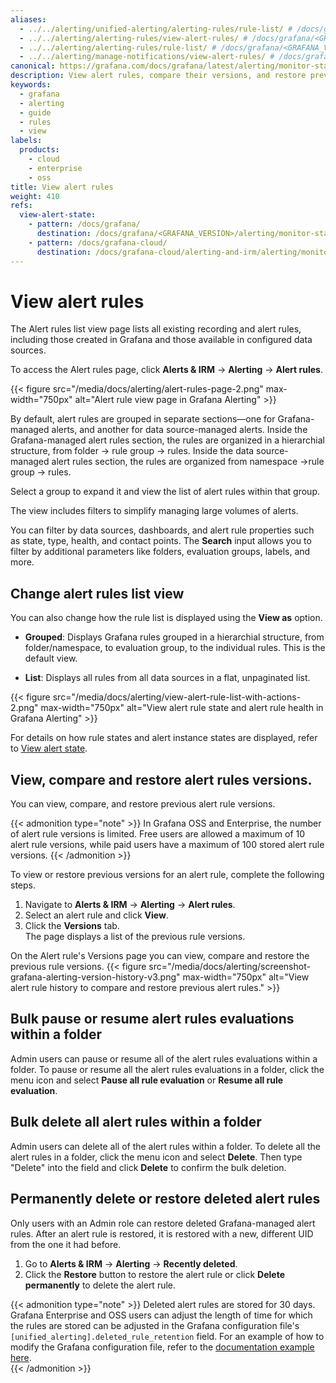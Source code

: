 ```yaml
---
aliases:
  - ../../alerting/unified-alerting/alerting-rules/rule-list/ # /docs/grafana/<GRAFANA_VERSION>/alerting/unified-alerting/alerting-rules/rule-list
  - ../../alerting/alerting-rules/view-alert-rules/ # /docs/grafana/<GRAFANA_VERSION>/alerting/alerting-rules/view-alert-rules
  - ../../alerting/alerting-rules/rule-list/ # /docs/grafana/<GRAFANA_VERSION>/alerting/alerting-rules/rule-list
  - ../../alerting/manage-notifications/view-alert-rules/ # /docs/grafana/<GRAFANA_VERSION>/alerting/manage-notifications/view-alert-rules/
canonical: https://grafana.com/docs/grafana/latest/alerting/monitor-status/view-alert-rules/
description: View alert rules, compare their versions, and restore previous alert rules.
keywords:
  - grafana
  - alerting
  - guide
  - rules
  - view
labels:
  products:
    - cloud
    - enterprise
    - oss
title: View alert rules
weight: 410
refs:
  view-alert-state:
    - pattern: /docs/grafana/
      destination: /docs/grafana/<GRAFANA_VERSION>/alerting/monitor-status/view-alert-state/
    - pattern: /docs/grafana-cloud/
      destination: /docs/grafana-cloud/alerting-and-irm/alerting/monitor-status/view-alert-state/
---
```


# View alert rules

The Alert rules list view page lists all existing recording and alert rules, including those created in Grafana and those available in configured data sources.

To access the Alert rules page, click **Alerts & IRM** -> **Alerting** -> **Alert rules**.

{{< figure src="/media/docs/alerting/alert-rules-page-2.png" max-width="750px" alt="Alert rule view page in Grafana Alerting" >}}

By default, alert rules are grouped in separate sections—one for Grafana-managed alerts, and another for data source-managed alerts.
Inside the Grafana-managed alert rules section, the rules are organized in a hierarchial structure, from folder -> rule group -> rules.
Inside the data source-managed alert rules section, the rules are organized from namespace ->rule group -> rules.

Select a group to expand it and view the list of alert rules within that group.

The view includes filters to simplify managing large volumes of alerts.

You can filter by data sources, dashboards, and alert rule properties such as state, type, health, and contact points. The **Search** input allows you to filter by additional parameters like folders, evaluation groups, labels, and more.

## Change alert rules list view

You can also change how the rule list is displayed using the **View as** option.

- **Grouped**: Displays Grafana rules grouped in a hierarchial structure, from folder/namespace, to evaluation group, to the individual rules. This is the default view.

- **List**: Displays all rules from all data sources in a flat, unpaginated list.

{{< figure src="/media/docs/alerting/view-alert-rule-list-with-actions-2.png" max-width="750px" alt="View alert rule state and alert rule health in Grafana Alerting" >}}

For details on how rule states and alert instance states are displayed, refer to [View alert state](ref:view-alert-state).

## View, compare and restore alert rules versions.

You can view, compare, and restore previous alert rule versions.

{{< admonition type="note" >}}
In Grafana OSS and Enterprise, the number of alert rule versions is limited. Free users are allowed a maximum of 10 alert rule versions, while paid users have a maximum of 100 stored alert rule versions.
{{< /admonition >}}

To view or restore previous versions for an alert rule, complete the following steps.

1. Navigate to **Alerts & IRM** -> **Alerting** -> **Alert rules**.
1. Select an alert rule and click **View**.
1. Click the **Versions** tab.  
   The page displays a list of the previous rule versions.

On the Alert rule's Versions page you can view, compare and restore the previous rule versions.
{{< figure src="/media/docs/alerting/screenshot-grafana-alerting-version-history-v3.png" max-width="750px" alt="View alert rule history to compare and restore previous alert rules." >}}

## Bulk pause or resume alert rules evaluations within a folder

Admin users can pause or resume all of the alert rules evaluations within a folder. To pause or resume all the alert rules evaluations in a folder, click the menu icon and select **Pause all rule evaluation** or **Resume all rule evaluation**.

## Bulk delete all alert rules within a folder

Admin users can delete all of the alert rules within a folder. To delete all the alert rules in a folder, click the menu icon and select **Delete**. Then type "Delete" into the field and click **Delete** to confirm the bulk deletion.

## Permanently delete or restore deleted alert rules

Only users with an Admin role can restore deleted Grafana-managed alert rules. After an alert rule is restored, it is restored with a new, different UID from the one it had before.

1. Go to **Alerts & IRM** -> **Alerting** -> **Recently deleted**.
1. Click the **Restore** button to restore the alert rule or click **Delete permanently** to delete the alert rule.

{{< admonition type="note" >}}
Deleted alert rules are stored for 30 days. Grafana Enterprise and OSS users can adjust the length of time for which the rules are stored can be adjusted in the Grafana configuration file's `[unified_alerting].deleted_rule_retention` field. For an example of how to modify the Grafana configuration file, refer to the [documentation example here](/docs/grafana/latest/alerting/set-up/configure-alert-state-history/#configuring-grafana).  
{{< /admonition >}}
